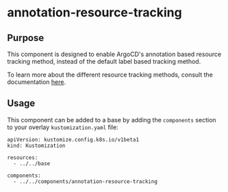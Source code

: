 # annotation-resource-tracking

## Purpose
This component is designed to enable ArgoCD's annotation based resource tracking method, instead of the default label based tracking method.

To learn more about the different resource tracking methods, consult the documentation [here](https://argo-cd.readthedocs.io/en/stable/user-guide/resource_tracking/#additional-tracking-methods-via-an-annotation).

## Usage

This component can be added to a base by adding the `components` section to your overlay `kustomization.yaml` file:

```
apiVersion: kustomize.config.k8s.io/v1beta1
kind: Kustomization

resources:
  - ../../base

components:
  - ../../components/annotation-resource-tracking
```